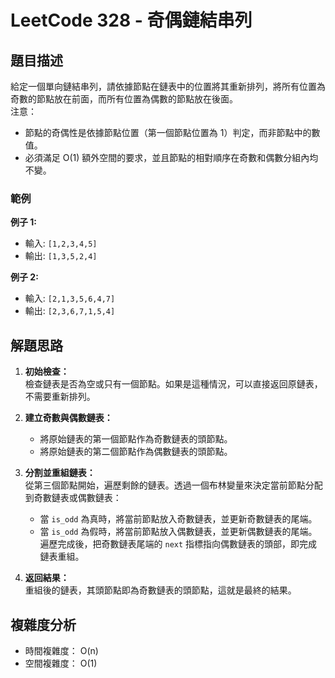 # LeetCode 328 - 奇偶鏈結串列

## 題目描述
給定一個單向鏈結串列，請依據節點在鏈表中的位置將其重新排列，將所有位置為奇數的節點放在前面，而所有位置為偶數的節點放在後面。  
注意：
- 節點的奇偶性是依據節點位置（第一個節點位置為 1）判定，而非節點中的數值。
- 必須滿足 O(1) 額外空間的要求，並且節點的相對順序在奇數和偶數分組內均不變。

### 範例
**例子 1:**
- 輸入: `[1,2,3,4,5]`
- 輸出: `[1,3,5,2,4]`

**例子 2:**
- 輸入: `[2,1,3,5,6,4,7]`
- 輸出: `[2,3,6,7,1,5,4]`

## 解題思路
1. **初始檢查：**  
   檢查鏈表是否為空或只有一個節點。如果是這種情況，可以直接返回原鏈表，不需要重新排列。

2. **建立奇數與偶數鏈表：**  
   - 將原始鏈表的第一個節點作為奇數鏈表的頭節點。
   - 將原始鏈表的第二個節點作為偶數鏈表的頭節點。

3. **分割並重組鏈表：**  
   從第三個節點開始，遍歷剩餘的鏈表。透過一個布林變量來決定當前節點分配到奇數鏈表或偶數鏈表：
   - 當 `is_odd` 為真時，將當前節點放入奇數鏈表，並更新奇數鏈表的尾端。
   - 當 `is_odd` 為假時，將當前節點放入偶數鏈表，並更新偶數鏈表的尾端。  
   遍歷完成後，把奇數鏈表尾端的 `next` 指標指向偶數鏈表的頭部，即完成鏈表重組。

4. **返回結果：**  
   重組後的鏈表，其頭節點即為奇數鏈表的頭節點，這就是最終的結果。

## 複雜度分析
- 時間複雜度： O(n)  
- 空間複雜度： O(1)  
